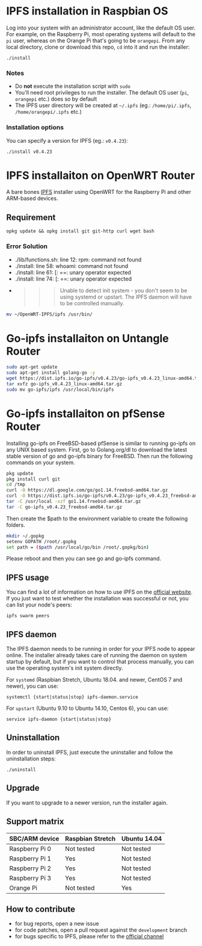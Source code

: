 
# IPFS installation in Raspbian OS

Log into your system with an administrator account, like the default OS user. For example, on the Raspberry Pi, most
operating systems will default to the `pi` user, whereas on the Orange Pi that's going to be `orangepi`. From any local directory, clone or download this repo, `cd` into it and run the installer:

```SHELL
./install
```

### Notes

* Do **not** execute the installation script with `sudo`
* You'll need root privileges to run the installer. The default OS user (`pi`, `orangepi` etc.) does so by default
* The IPFS user directory will be created at `~/.ipfs` (eg.: `/home/pi/.ipfs`, `/home/orangepi/.ipfs` etc.)

### Installation options

You can specify a version for IPFS (eg.: `v0.4.23`):

```SHELL
./install v0.4.23
```

# IPFS installaiton on OpenWRT Router

A bare bones [IPFS](https://ipfs.io) installer using OpenWRT for the Raspberry Pi and other ARM-based devices.

## Requirement

```SHELL
opkg update && opkg install git git-http curl wget bash
```

### Error Solution

* ./lib/functions.sh: line 12: rpm: command not found
* ./install: line 58: whoami: command not found
* ./install: line 61: [: ==: unary operator expected
* ./install: line 74: [: ==: unary operator expected
* >>> Unable to detect init system - you don't seem to be using systemd or upstart. The IPFS daemon will have to be controlled manually.

```sh
mv ~/OpenWRT-IPFS/ipfs /usr/bin/
``` 

# Go-ipfs installaiton on Untangle Router

```sh
sudo apt-get update
sudo apt-get install golang-go -y
wget https://dist.ipfs.io/go-ipfs/v0.4.23/go-ipfs_v0.4.23_linux-amd64.tar.gz
tar xvfz go-ipfs_v0.4.23_linux-amd64.tar.gz
sudo mv go-ipfs/ipfs /usr/local/bin/ipfs
```

# Go-ipfs installaiton on pfSense Router

Installing go-ipfs on FreeBSD-based pfSense is similar to running go-ipfs on any UNIX based system. First, go to Golang.org/dl to download the latest stable version of go and go-ipfs binary for FreeBSD. Then run the following commands on your system.

```sh
pkg update
pkg install curl git
cd /tmp
curl -O https://dl.google.com/go/go1.14.freebsd-amd64.tar.gz
curl -O https://dist.ipfs.io/go-ipfs/v0.4.23/go-ipfs_v0.4.23_freebsd-amd64.tar.gz
tar -C /usr/local -xzf go1.14.freebsd-amd64.tar.gz
tar -C go-ipfs_v0.4.23_freebsd-amd64.tar.gz
```

Then create the $path to the environment variable to create the following folders.

```sh
mkdir ~/.gopkg
setenv GOPATH /root/.gopkg
set path = ($path /usr/local/go/bin /root/.gopkg/bin)
```
Please reboot and then you can see go and go-ipfs command.


## IPFS usage

You can find a lot of information on how to use IPFS on the [official website](https://ipfs.io/docs/getting-started/).
If you just want to test whether the installation was successful or not, you can list your node's peers:

```SHELL
ipfs swarm peers
```

## IPFS daemon

The IPFS daemon needs to be running in order for your IPFS node to appear online. The installer already takes care of
running the daemon on system startup by default, but if you want to control that process manually, you can use the
operating system's init system directly.

For `systemd` (Raspbian Stretch, Ubuntu 18.04. and newer, CentOS 7 and newer), you can use:

```SHELL
systemctl {start|status|stop} ipfs-daemon.service
```

For `upstart` (Ubuntu 9.10 to Ubuntu 14.10, Centos 6), you can use:

```SHELL
service ipfs-daemon {start|status|stop}
```

## Uninstallation

In order to uninstall IPFS, just execute the uninstaller and follow the uninstallation steps:

```SHELL
./uninstall
```

## Upgrade

If you want to upgrade to a newer version, run the installer again.

## Support matrix

| SBC/ARM device    | Raspbian Stretch  | Ubuntu 14.04  |
| :---------------- | :---------------- | :------------ |
| Raspberry Pi 0    | Not tested        | Not tested    |
| Raspberry Pi 1    | Yes               | Not tested    |
| Raspberry Pi 2    | Yes               | Not tested    |
| Raspberry Pi 3    | Yes               | Not tested    |
| Orange Pi         | Not tested        | Yes           |

## How to contribute

* for bug reports, open a new issue
* for code patches, open a pull request against the `development` branch
* for bugs specific to IPFS, please refer to the [official channel](https://discuss.ipfs.io)
